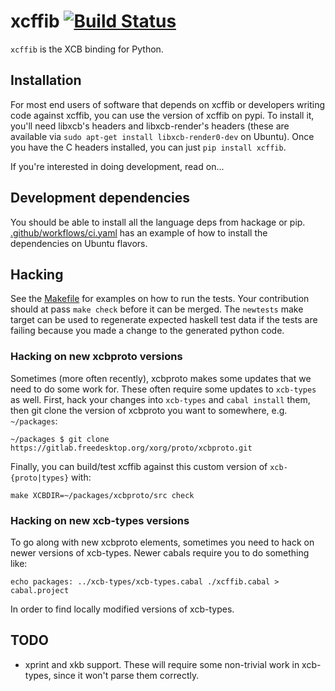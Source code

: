 # xcffib [![Build Status](https://github.com/tych0/xcffib/workflows/ci/badge.svg?branch=master)](https://github.com/tych0/xcffib/actions)

`xcffib` is the XCB binding for Python.

## Installation

For most end users of software that depends on xcffib or developers writing
code against xcffib, you can use the version of xcffib on pypi. To install it,
you'll need libxcb's headers and libxcb-render's headers (these are available
via `sudo apt-get install libxcb-render0-dev` on Ubuntu). Once you have the C
headers installed, you can just `pip install xcffib`.

If you're interested in doing development, read on...

## Development dependencies

You should be able to install all the language deps from hackage or pip.
[.github/workflows/ci.yaml](https://github.com/tych0/xcffib/blob/master/.github/workflows/ci.yaml)
has an example of how to install the dependencies on Ubuntu flavors.

## Hacking

See the [Makefile](https://github.com/tych0/xcffib/blob/master/Makefile) for
examples on how to run the tests. Your contribution should at pass `make check`
before it can be merged. The `newtests` make target can be used to regenerate
expected haskell test data if the tests are failing because you made a change
to the generated python code.

### Hacking on new xcbproto versions

Sometimes (more often recently), xcbproto makes some updates that we need to
do some work for. These often require some updates to `xcb-types` as well.
First, hack your changes into `xcb-types` and `cabal install` them, then git
clone the version of xcbproto you want to somewhere, e.g. `~/packages`:

    ~/packages $ git clone https://gitlab.freedesktop.org/xorg/proto/xcbproto.git

Finally, you can build/test xcffib against this custom version of
`xcb-{proto|types}` with:

    make XCBDIR=~/packages/xcbproto/src check

### Hacking on new xcb-types versions

To go along with new xcbproto elements, sometimes you need to hack on newer
versions of xcb-types. Newer cabals require you to do something like:

    echo packages: ../xcb-types/xcb-types.cabal ./xcffib.cabal > cabal.project

In order to find locally modified versions of xcb-types.

## TODO

* xprint and xkb support. These will require some non-trivial work in
  xcb-types, since it won't parse them correctly.
